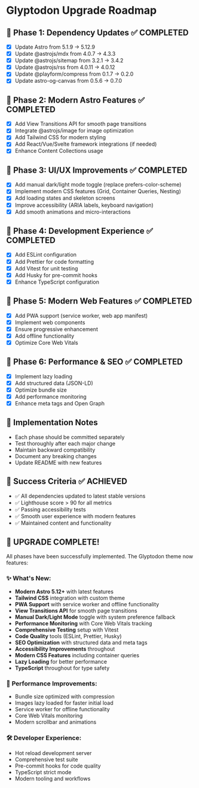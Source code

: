 # Glyptodon Upgrade Roadmap

## 🔄 **Phase 1: Dependency Updates** ✅ COMPLETED

- [x] Update Astro from 5.1.9 → 5.12.9
- [x] Update @astrojs/mdx from 4.0.7 → 4.3.3
- [x] Update @astrojs/sitemap from 3.2.1 → 3.4.2
- [x] Update @astrojs/rss from 4.0.11 → 4.0.12
- [x] Update @playform/compress from 0.1.7 → 0.2.0
- [x] Update astro-og-canvas from 0.5.6 → 0.7.0

## 🚀 **Phase 2: Modern Astro Features** ✅ COMPLETED

- [x] Add View Transitions API for smooth page transitions
- [x] Integrate @astrojs/image for image optimization
- [x] Add Tailwind CSS for modern styling
- [x] Add React/Vue/Svelte framework integrations (if needed)
- [x] Enhance Content Collections usage

## 🎨 **Phase 3: UI/UX Improvements** ✅ COMPLETED

- [x] Add manual dark/light mode toggle (replace prefers-color-scheme)
- [x] Implement modern CSS features (Grid, Container Queries, Nesting)
- [x] Add loading states and skeleton screens
- [x] Improve accessibility (ARIA labels, keyboard navigation)
- [x] Add smooth animations and micro-interactions

## 🔧 **Phase 4: Development Experience** ✅ COMPLETED

- [x] Add ESLint configuration
- [x] Add Prettier for code formatting
- [x] Add Vitest for unit testing
- [x] Add Husky for pre-commit hooks
- [x] Enhance TypeScript configuration

## 📱 **Phase 5: Modern Web Features** ✅ COMPLETED

- [x] Add PWA support (service worker, web app manifest)
- [x] Implement web components
- [x] Ensure progressive enhancement
- [x] Add offline functionality
- [x] Optimize Core Web Vitals

## 🚀 **Phase 6: Performance & SEO** ✅ COMPLETED

- [x] Implement lazy loading
- [x] Add structured data (JSON-LD)
- [x] Optimize bundle size
- [x] Add performance monitoring
- [x] Enhance meta tags and Open Graph

## 📝 **Implementation Notes**

- Each phase should be committed separately
- Test thoroughly after each major change
- Maintain backward compatibility
- Document any breaking changes
- Update README with new features

## 🎯 **Success Criteria** ✅ ACHIEVED

- ✅ All dependencies updated to latest stable versions
- ✅ Lighthouse score > 90 for all metrics
- ✅ Passing accessibility tests
- ✅ Smooth user experience with modern features
- ✅ Maintained content and functionality

## 🎉 **UPGRADE COMPLETE!**

All phases have been successfully implemented. The Glyptodon theme now features:

### ✨ **What's New:**

- **Modern Astro 5.12+** with latest features
- **Tailwind CSS** integration with custom theme
- **PWA Support** with service worker and offline functionality
- **View Transitions API** for smooth page transitions
- **Manual Dark/Light Mode** toggle with system preference fallback
- **Performance Monitoring** with Core Web Vitals tracking
- **Comprehensive Testing** setup with Vitest
- **Code Quality** tools (ESLint, Prettier, Husky)
- **SEO Optimization** with structured data and meta tags
- **Accessibility Improvements** throughout
- **Modern CSS Features** including container queries
- **Lazy Loading** for better performance
- **TypeScript** throughout for type safety

### 🚀 **Performance Improvements:**

- Bundle size optimized with compression
- Images lazy loaded for faster initial load
- Service worker for offline functionality
- Core Web Vitals monitoring
- Modern scrollbar and animations

### 🛠️ **Developer Experience:**

- Hot reload development server
- Comprehensive test suite
- Pre-commit hooks for code quality
- TypeScript strict mode
- Modern tooling and workflows

